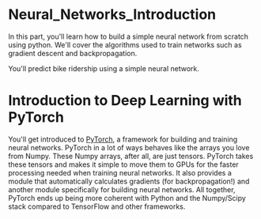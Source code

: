 # Neural_Networks_Introduction


In this part, you'll learn how to build a simple neural network from scratch using python. We'll cover the algorithms used to train networks such as gradient descent and backpropagation.

You'll predict bike ridership using a simple neural network.


# Introduction to Deep Learning with PyTorch

You'll get introduced to [PyTorch](http://pytorch.org/), a framework for building and training neural networks. PyTorch in a lot of ways behaves like the arrays you love from Numpy. These Numpy arrays, after all, are just tensors. PyTorch takes these tensors and makes it simple to move them to GPUs for the faster processing needed when training neural networks. It also provides a module that automatically calculates gradients (for backpropagation!) and another module specifically for building neural networks. All together, PyTorch ends up being more coherent with Python and the Numpy/Scipy stack compared to TensorFlow and other frameworks.

